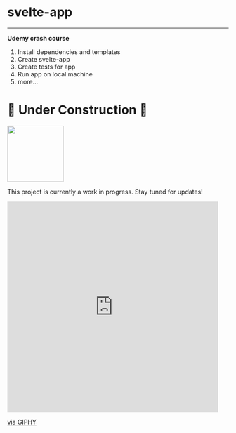 # svelte-app
<hr>

**Udemy crash course**

1. Install dependencies and templates
2. Create svelte-app
3. Create tests for app
4. Run app on local machine
5. more...

# 🚧 Under Construction 🚧

<img src="https://media.giphy.com/media/3o7TKtnuHOHHUjR38Y/giphy.gif" width="128" style="text-align: center;" />

This project is currently a work in progress. Stay tuned for updates!
<iframe src="https://giphy.com/embed/rqXk2WsgiDGHoHMU8l" width="480" height="480" style="" frameBorder="0" class="giphy-embed" allowFullScreen></iframe><p><a href="https://giphy.com/stickers/transparent-rqXk2WsgiDGHoHMU8l">via GIPHY</a></p>
